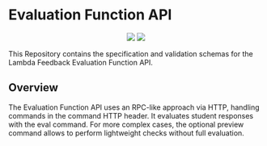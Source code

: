 # Evaluation Function API

<div style="text-align:center">
 <img src="https://github.com/lambda-feedback/evaluation-function-api/actions/workflows/openapi_docs.yml/badge.svg?branch=main" />
 <a href="https://lambda-feedback.github.io/evaluation-function-api/">
    <img src="https://img.shields.io/badge/Docs-OpenAPI-blue?logo=github&labelColor=24292E"/>
 </a>
</div>

This Repository contains the specification and validation schemas for the
Lambda Feedback Evaluation Function API.

## Overview

The Evaluation Function API uses an RPC-like approach via HTTP, handling commands in the command HTTP header. It evaluates student responses with the eval command. For more complex cases, the optional preview command allows to perform lightweight checks without full evaluation.

